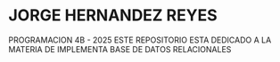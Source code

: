 # JORGE HERNANDEZ REYES 
PROGRAMACION 4B - 2025
ESTE REPOSITORIO ESTA DEDICADO A LA MATERIA DE IMPLEMENTA BASE DE DATOS RELACIONALES 
